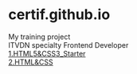 # certif.github.io
My training project</br>
ITVDN specialty Frontend Developer</br>
<a href="https://certif.github.io/1.HTML5&CSS3_Starter/">1.HTML5&CSS3_Starter</a></br>
<a href="https://certif.github.io/2.HTML%26CSS/">2.HTML&CSS</a></br>
